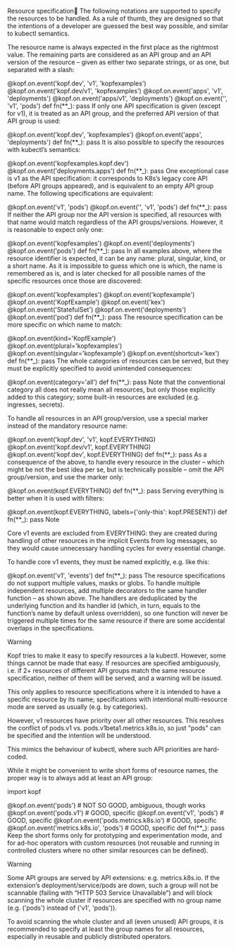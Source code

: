 Resource specification
The following notations are supported to specify the resources to be handled. As a rule of thumb, they are designed so that the intentions of a developer are guessed the best way possible, and similar to kubectl semantics.

The resource name is always expected in the first place as the rightmost value. The remaining parts are considered as an API group and an API version of the resource – given as either two separate strings, or as one, but separated with a slash:

@kopf.on.event('kopf.dev', 'v1', 'kopfexamples')
@kopf.on.event('kopf.dev/v1', 'kopfexamples')
@kopf.on.event('apps', 'v1', 'deployments')
@kopf.on.event('apps/v1', 'deployments')
@kopf.on.event('', 'v1', 'pods')
def fn(**_):
    pass
If only one API specification is given (except for v1), it is treated as an API group, and the preferred API version of that API group is used:

@kopf.on.event('kopf.dev', 'kopfexamples')
@kopf.on.event('apps', 'deployments')
def fn(**_):
    pass
It is also possible to specify the resources with kubectl’s semantics:

@kopf.on.event('kopfexamples.kopf.dev')
@kopf.on.event('deployments.apps')
def fn(**_):
    pass
One exceptional case is v1 as the API specification: it corresponds to K8s’s legacy core API (before API groups appeared), and is equivalent to an empty API group name. The following specifications are equivalent:

@kopf.on.event('v1', 'pods')
@kopf.on.event('', 'v1', 'pods')
def fn(**_):
    pass
If neither the API group nor the API version is specified, all resources with that name would match regardless of the API groups/versions. However, it is reasonable to expect only one:

@kopf.on.event('kopfexamples')
@kopf.on.event('deployments')
@kopf.on.event('pods')
def fn(**_):
    pass
In all examples above, where the resource identifier is expected, it can be any name: plural, singular, kind, or a short name. As it is impossible to guess which one is which, the name is remembered as is, and is later checked for all possible names of the specific resources once those are discovered:

@kopf.on.event('kopfexamples')
@kopf.on.event('kopfexample')
@kopf.on.event('KopfExample')
@kopf.on.event('kex')
@kopf.on.event('StatefulSet')
@kopf.on.event('deployments')
@kopf.on.event('pod')
def fn(**_):
    pass
The resource specification can be more specific on which name to match:

@kopf.on.event(kind='KopfExample')
@kopf.on.event(plural='kopfexamples')
@kopf.on.event(singular='kopfexample')
@kopf.on.event(shortcut='kex')
def fn(**_):
    pass
The whole categories of resources can be served, but they must be explicitly specified to avoid unintended consequences:

@kopf.on.event(category='all')
def fn(**_):
    pass
Note that the conventional category all does not really mean all resources, but only those explicitly added to this category; some built-in resources are excluded (e.g. ingresses, secrets).

To handle all resources in an API group/version, use a special marker instead of the mandatory resource name:

@kopf.on.event('kopf.dev', 'v1', kopf.EVERYTHING)
@kopf.on.event('kopf.dev/v1', kopf.EVERYTHING)
@kopf.on.event('kopf.dev', kopf.EVERYTHING)
def fn(**_):
    pass
As a consequence of the above, to handle every resource in the cluster – which might be not the best idea per se, but is technically possible – omit the API group/version, and use the marker only:

@kopf.on.event(kopf.EVERYTHING)
def fn(**_):
    pass
Serving everything is better when it is used with filters:

@kopf.on.event(kopf.EVERYTHING, labels={'only-this': kopf.PRESENT})
def fn(**_):
    pass
Note

Core v1 events are excluded from EVERYTHING: they are created during handling of other resources in the implicit Events from log messages, so they would cause unnecessary handling cycles for every essential change.

To handle core v1 events, they must be named explicitly, e.g. like this:

@kopf.on.event('v1', 'events')
def fn(**_):
    pass
The resource specifications do not support multiple values, masks or globs. To handle multiple independent resources, add multiple decorators to the same handler function – as shown above. The handlers are deduplicated by the underlying function and its handler id (which, in turn, equals to the function’s name by default unless overridden), so one function will never be triggered multiple times for the same resource if there are some accidental overlaps in the specifications.

Warning

Kopf tries to make it easy to specify resources a la kubectl. However, some things cannot be made that easy. If resources are specified ambiguously, i.e. if 2+ resources of different API groups match the same resource specification, neither of them will be served, and a warning will be issued.

This only applies to resource specifications where it is intended to have a specific resource by its name; specifications with intentional multi-resource mode are served as usually (e.g. by categories).

However, v1 resources have priority over all other resources. This resolves the conflict of pods.v1 vs. pods.v1beta1.metrics.k8s.io, so just "pods" can be specified and the intention will be understood.

This mimics the behaviour of kubectl, where such API priorities are hard-coded.

While it might be convenient to write short forms of resource names, the proper way is to always add at least an API group:

import kopf

@kopf.on.event('pods')  # NOT SO GOOD, ambiguous, though works
@kopf.on.event('pods.v1')  # GOOD, specific
@kopf.on.event('v1', 'pods')  # GOOD, specific
@kopf.on.event('pods.metrics.k8s.io')  # GOOD, specific
@kopf.on.event('metrics.k8s.io', 'pods')  # GOOD, specific
def fn(**_):
    pass
Keep the short forms only for prototyping and experimentation mode, and for ad-hoc operators with custom resources (not reusable and running in controlled clusters where no other similar resources can be defined).

Warning

Some API groups are served by API extensions: e.g. metrics.k8s.io. If the extension’s deployment/service/pods are down, such a group will not be scannable (failing with “HTTP 503 Service Unavailable”) and will block scanning the whole cluster if resources are specified with no group name (e.g. ('pods') instead of ('v1', 'pods')).

To avoid scanning the whole cluster and all (even unused) API groups, it is recommended to specify at least the group names for all resources, especially in reusable and publicly distributed operators.